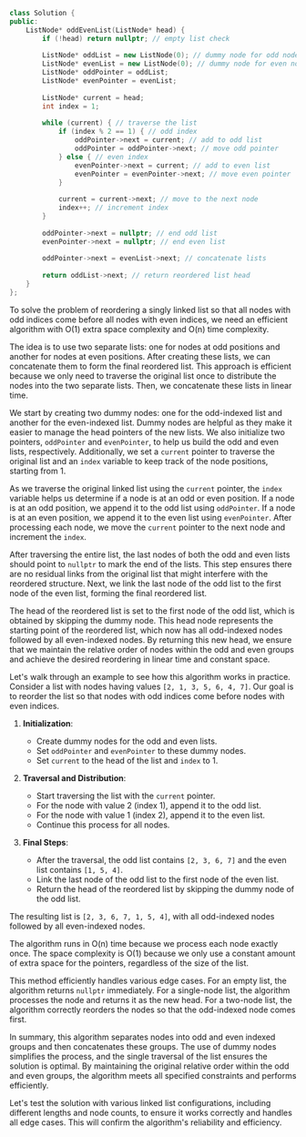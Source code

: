``` cpp
class Solution {
public:
    ListNode* oddEvenList(ListNode* head) {
        if (!head) return nullptr; // empty list check
        
        ListNode* oddList = new ListNode(0); // dummy node for odd nodes
        ListNode* evenList = new ListNode(0); // dummy node for even nodes
        ListNode* oddPointer = oddList;
        ListNode* evenPointer = evenList;
        
        ListNode* current = head;
        int index = 1;
        
        while (current) { // traverse the list
            if (index % 2 == 1) { // odd index
                oddPointer->next = current; // add to odd list
                oddPointer = oddPointer->next; // move odd pointer
            } else { // even index
                evenPointer->next = current; // add to even list
                evenPointer = evenPointer->next; // move even pointer
            }
            
            current = current->next; // move to the next node
            index++; // increment index
        }
        
        oddPointer->next = nullptr; // end odd list
        evenPointer->next = nullptr; // end even list
        
        oddPointer->next = evenList->next; // concatenate lists
        
        return oddList->next; // return reordered list head
    }
};
```


To solve the problem of reordering a singly linked list so that all nodes with odd indices come before all nodes with even indices, we need an efficient algorithm with O(1) extra space complexity and O(n) time complexity.

The idea is to use two separate lists: one for nodes at odd positions and another for nodes at even positions. After creating these lists, we can concatenate them to form the final reordered list. This approach is efficient because we only need to traverse the original list once to distribute the nodes into the two separate lists. Then, we concatenate these lists in linear time.

We start by creating two dummy nodes: one for the odd-indexed list and another for the even-indexed list. Dummy nodes are helpful as they make it easier to manage the head pointers of the new lists. We also initialize two pointers, `oddPointer` and `evenPointer`, to help us build the odd and even lists, respectively. Additionally, we set a `current` pointer to traverse the original list and an `index` variable to keep track of the node positions, starting from 1.

As we traverse the original linked list using the `current` pointer, the `index` variable helps us determine if a node is at an odd or even position. If a node is at an odd position, we append it to the odd list using `oddPointer`. If a node is at an even position, we append it to the even list using `evenPointer`. After processing each node, we move the `current` pointer to the next node and increment the `index`.

After traversing the entire list, the last nodes of both the odd and even lists should point to `nullptr` to mark the end of the lists. This step ensures there are no residual links from the original list that might interfere with the reordered structure. Next, we link the last node of the odd list to the first node of the even list, forming the final reordered list.

The head of the reordered list is set to the first node of the odd list, which is obtained by skipping the dummy node. This head node represents the starting point of the reordered list, which now has all odd-indexed nodes followed by all even-indexed nodes. By returning this new head, we ensure that we maintain the relative order of nodes within the odd and even groups and achieve the desired reordering in linear time and constant space.

Let's walk through an example to see how this algorithm works in practice. Consider a list with nodes having values `[2, 1, 3, 5, 6, 4, 7]`. Our goal is to reorder the list so that nodes with odd indices come before nodes with even indices.

1. **Initialization**:
   - Create dummy nodes for the odd and even lists.
   - Set `oddPointer` and `evenPointer` to these dummy nodes.
   - Set `current` to the head of the list and `index` to 1.

2. **Traversal and Distribution**:
   - Start traversing the list with the `current` pointer.
   - For the node with value 2 (index 1), append it to the odd list.
   - For the node with value 1 (index 2), append it to the even list.
   - Continue this process for all nodes.

3. **Final Steps**:
   - After the traversal, the odd list contains `[2, 3, 6, 7]` and the even list contains `[1, 5, 4]`.
   - Link the last node of the odd list to the first node of the even list.
   - Return the head of the reordered list by skipping the dummy node of the odd list.

The resulting list is `[2, 3, 6, 7, 1, 5, 4]`, with all odd-indexed nodes followed by all even-indexed nodes.

The algorithm runs in O(n) time because we process each node exactly once. The space complexity is O(1) because we only use a constant amount of extra space for the pointers, regardless of the size of the list.

This method efficiently handles various edge cases. For an empty list, the algorithm returns `nullptr` immediately. For a single-node list, the algorithm processes the node and returns it as the new head. For a two-node list, the algorithm correctly reorders the nodes so that the odd-indexed node comes first.

In summary, this algorithm separates nodes into odd and even indexed groups and then concatenates these groups. The use of dummy nodes simplifies the process, and the single traversal of the list ensures the solution is optimal. By maintaining the original relative order within the odd and even groups, the algorithm meets all specified constraints and performs efficiently.

Let's test the solution with various linked list configurations, including different lengths and node counts, to ensure it works correctly and handles all edge cases. This will confirm the algorithm's reliability and efficiency.